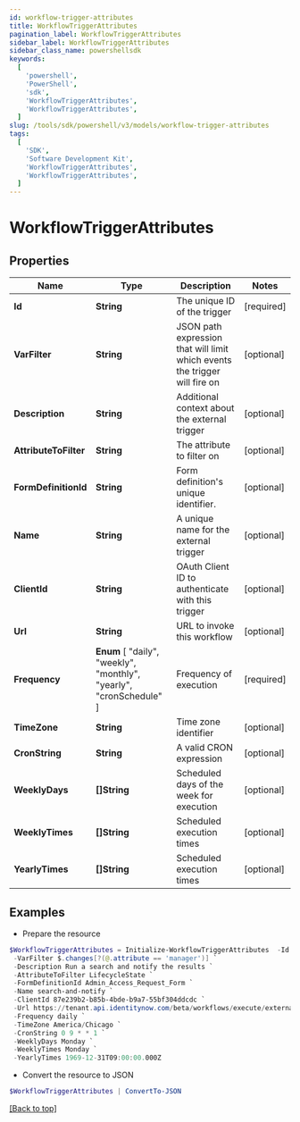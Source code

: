 ```yaml
---
id: workflow-trigger-attributes
title: WorkflowTriggerAttributes
pagination_label: WorkflowTriggerAttributes
sidebar_label: WorkflowTriggerAttributes
sidebar_class_name: powershellsdk
keywords:
  [
    'powershell',
    'PowerShell',
    'sdk',
    'WorkflowTriggerAttributes',
    'WorkflowTriggerAttributes',
  ]
slug: /tools/sdk/powershell/v3/models/workflow-trigger-attributes
tags:
  [
    'SDK',
    'Software Development Kit',
    'WorkflowTriggerAttributes',
    'WorkflowTriggerAttributes',
  ]
---
```


# WorkflowTriggerAttributes

## Properties

| Name | Type | Description | Notes |
| --- | --- | --- | --- |
| **Id** | **String** | The unique ID of the trigger | [required] |
| **VarFilter** | **String** | JSON path expression that will limit which events the trigger will fire on | [optional] |
| **Description** | **String** | Additional context about the external trigger | [optional] |
| **AttributeToFilter** | **String** | The attribute to filter on | [optional] |
| **FormDefinitionId** | **String** | Form definition's unique identifier. | [optional] |
| **Name** | **String** | A unique name for the external trigger | [optional] |
| **ClientId** | **String** | OAuth Client ID to authenticate with this trigger | [optional] |
| **Url** | **String** | URL to invoke this workflow | [optional] |
| **Frequency** | **Enum** [ "daily", "weekly", "monthly", "yearly", "cronSchedule" ] | Frequency of execution | [required] |
| **TimeZone** | **String** | Time zone identifier | [optional] |
| **CronString** | **String** | A valid CRON expression | [optional] |
| **WeeklyDays** | **[]String** | Scheduled days of the week for execution | [optional] |
| **WeeklyTimes** | **[]String** | Scheduled execution times | [optional] |
| **YearlyTimes** | **[]String** | Scheduled execution times | [optional] |

## Examples

- Prepare the resource

```powershell
$WorkflowTriggerAttributes = Initialize-WorkflowTriggerAttributes  -Id idn:identity-attributes-changed `
 -VarFilter $.changes[?(@.attribute == 'manager')] `
 -Description Run a search and notify the results `
 -AttributeToFilter LifecycleState `
 -FormDefinitionId Admin_Access_Request_Form `
 -Name search-and-notify `
 -ClientId 87e239b2-b85b-4bde-b9a7-55bf304ddcdc `
 -Url https://tenant.api.identitynow.com/beta/workflows/execute/external/c79e0079-562c-4df5-aa73-60a9e25c916d `
 -Frequency daily `
 -TimeZone America/Chicago `
 -CronString 0 9 * * 1 `
 -WeeklyDays Monday `
 -WeeklyTimes Monday `
 -YearlyTimes 1969-12-31T09:00:00.000Z
```

- Convert the resource to JSON

```powershell
$WorkflowTriggerAttributes | ConvertTo-JSON
```

[[Back to top]](#)
